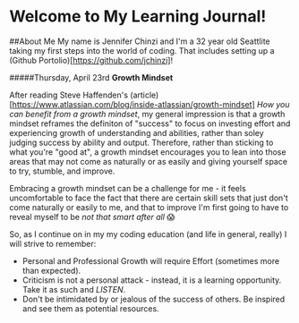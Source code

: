 # Welcome to My Learning Journal!

##About Me
My name is Jennifer Chinzi and I'm a 32 year old Seattlite taking my first steps into the world of coding.  That includes setting up a (Github Portolio)[https://github.com/jchinzi]!  

#####Thursday, April 23rd   **Growth Mindset**

After reading Steve Haffenden's (article) [https://www.atlassian.com/blog/inside-atlassian/growth-mindset] *How you can benefit from a growth mindset*, my general impression is that a growth mindset reframes the definiton of "success" to focus on investing effort and experiencing growth of understanding and abilities, rather than soley judging success by ability and output.  Therefore, rather than sticking to what you're "good at", a growth mindset encourages you to lean into those areas that may not come as naturally or as easily and giving yourself space to try, stumble, and improve.

Embracing a growth mindset can be a challenge for me - it feels uncomfortable to face the fact that there are certain skill sets that just don't come naturally or easily to me, and that to improve I'm first going to have to reveal myself to be *not that smart after all* :scream:

So, as I continue on in my my coding education (and life in general, really) I will strive to remember:
- Personal and Professional Growth will require Effort (sometimes more than expected).
- Criticism is not a personal attack - instead, it is a learning opportunity.  Take it as such and *LISTEN*.
- Don't be intimidated by or jealous of the success of others.  Be inspired and see them as potential resources. 
